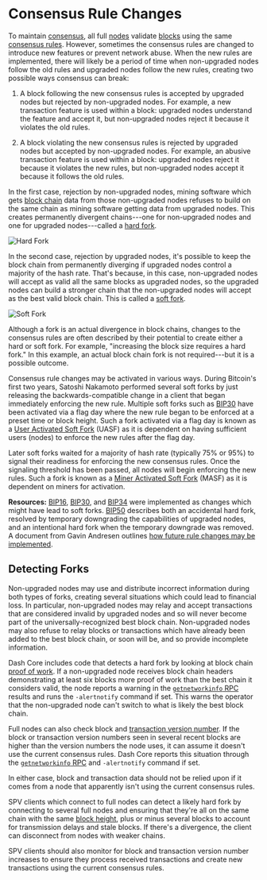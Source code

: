 # Consensus Rule Changes

To maintain [consensus](../resources/glossary.md#consensus), all full [nodes](../resources/glossary.md#node) validate [blocks](../resources/glossary.md#block) using the same [consensus rules](../resources/glossary.md#consensus-rules). However, sometimes the consensus rules are changed to introduce new features or prevent network abuse. When the new rules are implemented, there will likely be a period of time when non-upgraded nodes follow the old rules and upgraded nodes follow the new rules, creating two possible ways consensus can break:

1. A block following the new consensus rules is accepted by upgraded nodes but rejected by non-upgraded nodes. For example, a new transaction feature is used within a block: upgraded nodes understand the feature and accept it, but non-upgraded nodes reject it because it violates the old rules.

2. A block violating the new consensus rules is rejected by upgraded nodes but accepted by non-upgraded nodes. For example, an abusive transaction feature is used within a block: upgraded nodes reject it because it violates the new rules, but non-upgraded nodes accept it because it follows the old rules.

In the first case, rejection by non-upgraded nodes, mining software which gets [block chain](../resources/glossary.md#block-chain) data from those non-upgraded nodes refuses to build on the same chain as mining software getting data from upgraded nodes. This creates permanently divergent chains---one for non-upgraded nodes and one for upgraded nodes---called a [hard fork](../resources/glossary.md#hard-fork).

![Hard Fork](https://docs-core.github.io/img/dev/en-hard-fork.svg)

In the second case, rejection by upgraded nodes, it's possible to keep the block chain from permanently diverging if upgraded nodes control a majority of the hash rate. That's because, in this case, non-upgraded nodes will accept as valid all the same blocks as upgraded nodes, so the upgraded nodes can build a stronger chain that the non-upgraded nodes will accept as the best valid block chain. This is called a [soft fork](../resources/glossary.md#soft-fork).

![Soft Fork](https://docs-core.github.io/img/dev/en-soft-fork.svg)

Although a fork is an actual divergence in block chains, changes to the consensus rules are often described by their potential to create either a hard or soft fork. For example, "increasing the block size requires a hard fork." In this example, an actual block chain fork is not required---but it is a possible outcome.

Consensus rule changes may be activated in various ways. During Bitcoin's first two years, Satoshi Nakamoto performed several soft forks by just releasing the backwards-compatible change in a client that began immediately enforcing the new rule. Multiple soft forks such as [BIP30](https://github.com/bitcoin/bips/blob/master/bip-0030.mediawiki) have been activated via a flag day where the new rule began to be enforced at a preset time or block height. Such a fork activated via a flag day is known as a [User Activated Soft Fork](../resources/glossary.md#user-activated-soft-fork) (UASF) as it is dependent on having sufficient users (nodes) to enforce the new rules after the flag day.

Later soft forks waited for a majority of hash rate (typically 75% or 95%) to signal their readiness for enforcing the new consensus rules. Once the signaling threshold has been passed, all nodes will begin enforcing the new rules. Such a fork is known as a [Miner Activated Soft Fork](../resources/glossary.md#miner-activated-soft-fork) (MASF) as it is dependent on miners for activation.

**Resources:** [BIP16](https://github.com/bitcoin/bips/blob/master/bip-0016.mediawiki), [BIP30](https://github.com/bitcoin/bips/blob/master/bip-0030.mediawiki), and [BIP34](https://github.com/bitcoin/bips/blob/master/bip-0034.mediawiki) were implemented as changes which might have lead to soft forks. [BIP50](https://github.com/bitcoin/bips/blob/master/bip-0050.mediawiki) describes both an accidental hard fork, resolved by temporary downgrading the capabilities of upgraded nodes, and an intentional hard fork when the temporary downgrade was removed. A document from Gavin Andresen outlines [how future rule changes may be implemented](https://gist.github.com/gavinandresen/2355445).

## Detecting Forks

Non-upgraded nodes may use and distribute incorrect information during both types of forks, creating several situations which could lead to financial loss. In particular, non-upgraded nodes may relay and accept transactions that are considered invalid by upgraded nodes and so will never become part of the universally-recognized best block chain. Non-upgraded nodes may also refuse to relay blocks or transactions which have already been added to the best block chain, or soon will be, and so provide incomplete information.

Dash Core includes code that detects a hard fork by looking at block chain [proof of work](../resources/glossary.md#proof-of-work). If a non-upgraded node receives block chain headers demonstrating at least six blocks more proof of work than the best chain it considers valid, the node reports a warning in the [`getnetworkinfo` RPC](../api/remote-procedure-calls-network.md#getnetworkinfo) results and runs the `-alertnotify` command if set.  This warns the operator that the non-upgraded node can't switch to what is likely the best block chain.

Full nodes can also check block and [transaction version number](../resources/glossary.md#transaction-version-number). If the block or transaction version numbers seen in several recent blocks are higher than the version numbers the node uses, it can assume it doesn't use the current consensus rules. Dash Core reports this situation through the [`getnetworkinfo` RPC](../api/remote-procedure-calls-network.md#getnetworkinfo) and `-alertnotify` command if set.

In either case, block and transaction data should not be relied upon if it comes from a node that apparently isn't using the current consensus rules.

SPV clients which connect to full nodes can detect a likely hard fork by connecting to several full nodes and ensuring that they're all on the same chain with the same [block height](../resources/glossary.md#block-height), plus or minus several blocks to account for transmission delays and stale blocks.  If there's a divergence, the client can disconnect from nodes with weaker chains.

SPV clients should also monitor for block and transaction version number increases to ensure they process received transactions and create new transactions using the current consensus rules.
